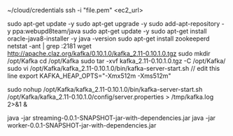 ~/cloud/credentials
ssh -i "file.pem" <ec2_url>

sudo apt-get update -y
sudo apt-get upgrade -y
sudo add-apt-repository -y ppa:webupd8team/java
sudo apt-get update -y
sudo apt-get install oracle-java8-installer -y
java -version
sudo apt-get install zookeeperd
netstat -ant | grep :2181
wget http://apache.claz.org/kafka/0.10.1.0/kafka_2.11-0.10.1.0.tgz
sudo mkdir /opt/Kafka
cd /opt/Kafka
sudo tar -xvf kafka_2.11-0.10.1.0.tgz -C /opt/Kafka/
sudo vi /opt/Kafka/kafka_2.11-0.10.1.0/bin/kafka-server-start.sh 
// edit this line export KAFKA_HEAP_OPTS="-Xmx512m -Xms512m"

sudo nohup /opt/Kafka/kafka_2.11-0.10.1.0/bin/kafka-server-start.sh /opt/Kafka/kafka_2.11-0.10.1.0/config/server.properties > /tmp/kafka.log 2>&1 &

java -jar streaming-0.0.1-SNAPSHOT-jar-with-dependencies.jar
java -jar worker-0.0.1-SNAPSHOT-jar-with-dependencies.jar